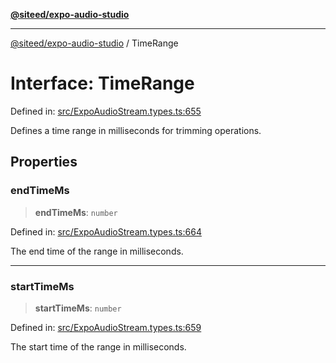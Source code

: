 [**@siteed/expo-audio-studio**](../README.md)

***

[@siteed/expo-audio-studio](../README.md) / TimeRange

# Interface: TimeRange

Defined in: [src/ExpoAudioStream.types.ts:655](https://github.com/deeeed/expo-audio-stream/blob/7b07755001ee12fbd6e31851daf59b90f4897232/packages/expo-audio-studio/src/ExpoAudioStream.types.ts#L655)

Defines a time range in milliseconds for trimming operations.

## Properties

### endTimeMs

> **endTimeMs**: `number`

Defined in: [src/ExpoAudioStream.types.ts:664](https://github.com/deeeed/expo-audio-stream/blob/7b07755001ee12fbd6e31851daf59b90f4897232/packages/expo-audio-studio/src/ExpoAudioStream.types.ts#L664)

The end time of the range in milliseconds.

***

### startTimeMs

> **startTimeMs**: `number`

Defined in: [src/ExpoAudioStream.types.ts:659](https://github.com/deeeed/expo-audio-stream/blob/7b07755001ee12fbd6e31851daf59b90f4897232/packages/expo-audio-studio/src/ExpoAudioStream.types.ts#L659)

The start time of the range in milliseconds.
